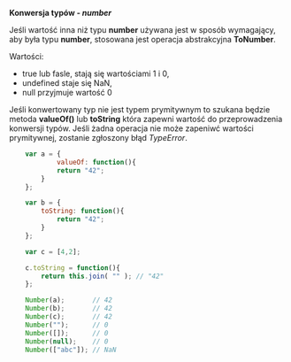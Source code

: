 **Konwersja typów - *number***

Jeśli wartość inna niż typu **number** używana jest w sposób wymagający, aby była typu **number**,
stosowana jest operacja abstrakcyjna **ToNumber**.

Wartości:
* true lub fasle, stają się wartościami 1 i 0,
* undefined staje się NaN,
* null przyjmuje wartość 0

Jeśli konwertowany typ nie jest typem prymitywnym to szukana będzie metoda **valueOf()** lub **toString**
która zapewni wartość do przeprowadzenia konwersji typów.
Jeśli żadna operacja nie może zapeniwć wartości prymitywnej, zostanie zgłoszony błąd *TypeError*.

```javascript
    var a = {
            valueOf: function(){
            return "42";
        }
    };

    var b = {
        toString: function(){
            return "42";
        }
    };

    var c = [4,2];

    c.toString = function(){
        return this.join( "" ); // "42"
    };

    Number(a);       // 42
    Number(b);       // 42
    Number(c);       // 42
    Number("");      // 0
    Number([]);      // 0
    Number(null);    // 0
    Number(["abc"]); // NaN

```


